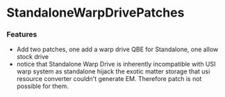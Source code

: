 # StandaloneWarpDrivePatches

### Features
- Add two patches, one add a warp drive QBE for Standalone, one allow stock drive
- notice that Standalone Warp Drive is inherently incompatible with USI warp system as standalone hijack the exotic matter storage that usi resource converter
couldn't generate EM. Therefore patch is not possible for them.
